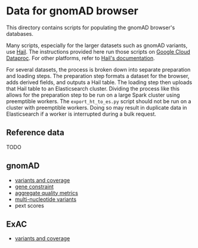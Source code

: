 # Data for gnomAD browser

This directory contains scripts for populating the gnomAD browser's databases.

Many scripts, especially for the larger datasets such as gnomAD variants, use
[Hail](https://hail.is/). The instructions provided here run those scripts on
[Google Cloud Dataproc](https://cloud.google.com/dataproc/). For other platforms,
refer to [Hail's documentation](https://hail.is/docs/0.2/getting_started.html#installation).

For several datasets, the process is broken down into separate preparation and
loading steps. The preparation step formats a dataset for the browser, adds
derived fields, and outputs a Hail table. The loading step then uploads that
Hail table to an Elasticsearch cluster. Dividing the process like this allows
for the preparation step to be run on a large Spark cluster using preemptible
workers. The `export_ht_to_es.py` script should not be run on a cluster with
preemptible workers. Doing so may result in duplicate data in Elasticsearch if
a worker is interrupted during a bulk request.

## Reference data

TODO

## gnomAD

* [variants and coverage](./docs/gnomad_variants_and_coverage.md)
* [gene constraint](./docs/gnomad_gene_constraint.md)
* [aggregate quality metrics](./docs/gnomad_aggregate_quality_metrics.md)
* [multi-nucleotide variants](./docs/gnomad_mnvs.md)
* pext scores

## ExAC

* [variants and coverage](./docs/exac_variants_and_coverage.md)
